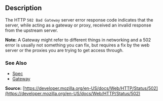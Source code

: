 ## Description

The HTTP `502 Bad Gateway` server error response code indicates that the server, while acting as a gateway or proxy, received an invalid response from the upstream server.

<aside class="info"><strong>Note:</strong> A Gateway might refer to different things in networking and a 502 error is usually not something you can fix, but requires a fix by the web server or the proxies you are trying to get access through.</aside>

### See Also

- [Spec](https://www.rfc-editor.org/rfc/rfc9110#status.502)
- [Gateway](https://en.wikipedia.org/wiki/Gateway_(telecommunications))

**Source:** [https://developer.mozilla.org/en-US/docs/Web/HTTP/Status/502](https://developer.mozilla.org/en-US/docs/Web/HTTP/Status/502)
